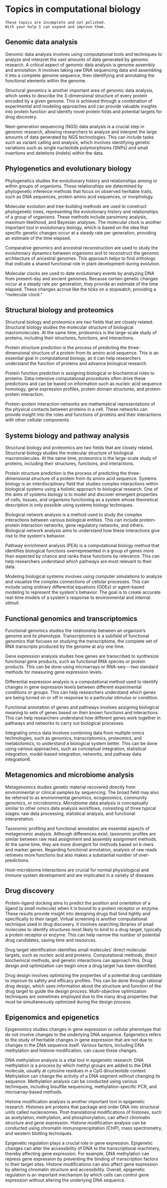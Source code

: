 <!-- file_identifier: LBOCLnu3ZYw5qaGlbzuI -->
<!-- markdownlint-disable MD041 MD036 MD024 MD022 -->

# Topics in computational biology

```{attention}
These topics are incomplete and not polished.
With your help I can expand and improve them.
```

## Genomic data analysis

Genomic data analysis involves using computational tools and techniques to analyze and interpret the vast amounts of data generated by genomic research.
A critical aspect of genomic data analysis is genome assembly and annotation.
It involves taking raw DNA sequencing data and assembling it into a complete genome sequence, then identifying and annotating the functional elements within the genome.

Structural genomics is another important area of genomic data analysis, which seeks to describe the 3-dimensional structure of every protein encoded by a given genome.
This is achieved through a combination of experimental and modeling approaches and can provide valuable insights into protein function and identify novel protein folds and potential targets for drug discovery.

Next-generation sequencing (NGS) data analysis is a crucial step in genomic research, allowing researchers to analyze and interpret the large amounts of data generated by NGS technologies.
This can include tasks such as variant calling and analysis, which involves identifying genetic variations such as single nucleotide polymorphisms (SNPs) and small insertions and deletions (indels) within the data.

## Phylogenetics and evolutionary biology

Phylogenetics studies the evolutionary history and relationships among or within groups of organisms.
These relationships are determined by phylogenetic inference methods that focus on observed heritable traits, such as DNA sequences, protein amino acid sequences, or morphology.

Molecular evolution and tree-building methods are used to construct phylogenetic trees, representing the evolutionary history and relationships of a group of organisms.
These methods include parsimony analysis, maximum likelihood, and Bayesian analyses.
The molecular clock is another important tool in evolutionary biology, which is based on the idea that specific genetic changes occur at a steady rate per generation, providing an estimate of the time elapsed.

Comparative genomics and ancestral reconstruction are used to study the evolutionary dynamics between organisms and to reconstruct the genomic architecture of ancestral genomes.
This approach helps to find orthologs that indicate a shared functional role in plant development during evolution.

Molecular clocks are used to date evolutionary events by analyzing DNA from present-day and ancient genomes.
Because certain genetic changes occur at a steady rate per generation, they provide an estimate of the time elapsed.
These changes accrue like the ticks on a stopwatch, providing a “molecular clock."

## Structural biology and proteomics

Structural biology and proteomics are two fields that are closely related. Structural biology studies the molecular structure of biological macromolecules.
At the same time, proteomics is the large-scale study of proteins, including their structures, functions, and interactions.

Protein structure prediction is the process of predicting the three-dimensional structure of a protein from its amino acid sequence.
This is an essential goal in computational biology, as it can help researchers understand the function of proteins and advance biological research.

Protein function prediction is assigning biological or biochemical roles to proteins.
Data-intensive computational procedures often drive these predictions and can be based on information such as nucleic acid sequence homology, gene expression profiles, protein domain structures, and protein-protein interaction.

Protein-protein interaction networks are mathematical representations of the physical contacts between proteins in a cell. These networks can provide insight into the roles and functions of proteins and their interactions with other cellular components.

## Systems biology and pathway analysis

Structural biology and proteomics are two fields that are closely related. Structural biology studies the molecular structure of biological macromolecules.
At the same time, proteomics is the large-scale study of proteins, including their structures, functions, and interactions.

Protein structure prediction is the process of predicting the three-dimensional structure of a protein from its amino acid sequence.
Systems biology is an interdisciplinary field that studies complex interactions within biological systems using a holistic approach to biological research.
One of the aims of systems biology is to model and discover emergent properties of cells, tissues, and organisms functioning as a system whose theoretical description is only possible using systems biology techniques.

Biological network analysis is a method used to study the complex interactions between various biological entities.
This can include protein-protein interaction networks, gene regulatory networks, and others.
Biological network analysis aims to understand how these interactions give rise to the system's behavior.

Pathway enrichment analysis (PEA) is a computational biology method that identifies biological functions overrepresented in a group of genes more than expected by chance and ranks these functions by relevance.
This can help researchers understand which pathways are most relevant to their data.

Modeling biological systems involves using computer simulations to analyze and visualize the complex connections of cellular processes.
This can include using ordinary differential equations (ODEs) or agent-based modeling to represent the system's behavior.
The goal is to create accurate real-time models of a system's response to environmental and internal stimuli.

## Functional genomics and transcriptomics

Functional genomics studies the relationship between an organism’s genome and its phenotype.
Transcriptomics is a subfield of functional genomics that focuses on studying the transcriptome, the complete set of RNA transcripts produced by the genome at any one time.

Gene expression analysis studies how genes are transcribed to synthesize functional gene products, such as functional RNA species or protein products.
This can be done using microarrays or RNA-seq---two standard methods for measuring gene expression levels.

Differential expression analysis is a computational method used to identify changes in gene expression levels between different experimental conditions or groups.
This can help researchers understand which genes are being turned on or off in response to a particular stimulus or condition.

Functional annotation of genes and pathways involves assigning biological meaning to sets of genes based on their known functions and interactions.
This can help researchers understand how different genes work together in pathways and networks to carry out biological processes.

Integrating omics data involves combining data from multiple omics technologies, such as genomics, transcriptomics, proteomics, and metabolomics, to understand a biological system better.
This can be done using various approaches, such as conceptual integration, statistical integration, model-based integration, networks, and pathway data integration6.

## Metagenomics and microbiome analysis

Metagenomics studies genetic material recovered directly from environmental or clinical samples by sequencing.
The broad field may also be referred to as environmental genomics, ecogenomics, community genomics, or microbiomics.
Microbiome data analysis is conceptually similar to other omics data analysis workflows, consisting of three typical stages: raw data processing, statistical analysis, and functional interpretation.

Taxonomic profiling and functional annotation are essential aspects of metagenomic analysis.
Although differences exist, taxonomic profiles are similar between raw read assignment and assembly assignment methods.
At the same time, they are more divergent for methods based on k-mers and marker genes.
Regarding functional annotation, analysis of raw reads retrieves more functions but also makes a substantial number of over-predictions.

Host-microbiome interactions are crucial for normal physiological and immune system development and are implicated in a variety of diseases.

## Drug discovery

Protein-ligand docking aims to predict the position and orientation of a ligand (a small molecule) when it is bound to a protein receptor or enzyme.
These results provide insight into designing drugs that bind tightly and specifically to their target.
Virtual screening is another computational technique used in drug discovery.
It involves searching libraries of small molecules to identify structures most likely to bind to a drug target, typically a protein receptor or enzyme.
This can help narrow the number of potential drug candidates, saving time and resources.

Drug target identification identifies small molecules' direct molecular targets, such as nucleic acid and proteins.
Computational methods, direct biochemical methods, and genetic interactions can approach this.
Drug design and optimization can begin once a drug target has been identified.

Drug design involves optimizing the properties of a potential drug candidate to improve its safety and efficacy profiles.
This can be done through rational drug design, which uses information about the structure and function of the drug target to guide the design process.
Multi-objective optimization techniques are sometimes employed due to the many drug properties that must be simultaneously optimized during the design process.

## Epigenomics and epigenetics

Epigenomics studies changes in gene expression or cellular phenotype that do not involve changes to the underlying DNA sequence. Epigenetics refers to the study of heritable changes in gene expression that are not due to changes in the DNA sequence itself.
Various factors, including DNA methylation and histone modification, can cause these changes.

DNA methylation analysis is a vital tool in epigenetic research. DNA methylation is a process by which methyl groups are added to the DNA molecule, usually at cytosine residues in a CpG dinucleotide context.
Methylation can change the activity of a DNA segment without changing its sequence.
Methylation analysis can be conducted using various techniques, including bisulfite sequencing, methylation-specific PCR, and microarray-based methods.

Histone modification analysis is another important tool in epigenetic research. Histones are proteins that package and order DNA into structural units called nucleosomes.
Post-translational modifications of histones, such as acetylation, methylation, and phosphorylation, can affect chromatin structure and gene expression.
Histone modification analysis can be conducted using chromatin immunoprecipitation (ChIP), mass spectrometry, and western blotting techniques.

Epigenetic regulation plays a crucial role in gene expression. Epigenetic changes can alter the accessibility of DNA to the transcriptional machinery, thereby affecting gene expression.
For example, DNA methylation can repress gene expression by preventing the binding of transcription factors to their target sites.
Histone modifications can also affect gene expression by altering chromatin structure and accessibility.
Overall, epigenetic regulation is an important mechanism by which cells can control gene expression without altering the underlying DNA sequence.

